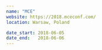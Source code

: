 ```yaml
---
name: "MCE"
website: https://2018.mceconf.com/
location: Warsaw, Poland

date_start: 2018-06-05
date_end:   2018-06-06
---
```

